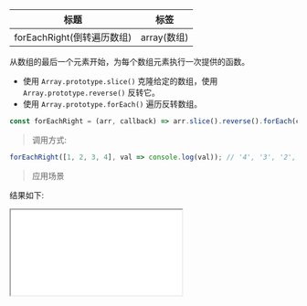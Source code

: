 | 标题                       | 标签        |
| -------------------------- | ----------- |
| forEachRight(倒转遍历数组) | array(数组) |

从数组的最后一个元素开始，为每个数组元素执行一次提供的函数。

- 使用 `Array.prototype.slice()` 克隆给定的数组，使用 `Array.prototype.reverse()` 反转它。
- 使用 `Array.prototype.forEach()` 遍历反转数组。

```js
const forEachRight = (arr, callback) => arr.slice().reverse().forEach(callback);
```

> 调用方式:

```js
forEachRight([1, 2, 3, 4], val => console.log(val)); // '4', '3', '2', '1'
```

> 应用场景

<div class="code-editor" data-url="codes/javascript/html/forEachRight.html" data-language="html"></div>

结果如下:

<iframe src="codes/javascript/html/forEachRight.html"></iframe>
